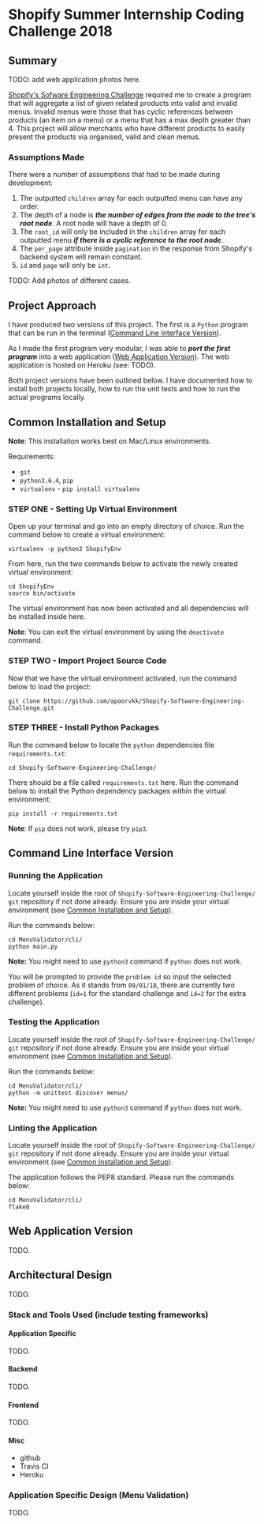 # Shopify Summer Internship Coding Challenge 2018
## Summary

TODO: add web application photos here.

[Shopify's Sofware Engineering Challenge](https://backend-challenge-summer-2018.herokuapp.com/) required me to create a program that will aggregate a list of given related products into valid and invalid menus. Invalid menus were those that has cyclic references between products (an item on a menu) or a menu that has a max depth greater than 4. This project will allow merchants who have different products to easily present the products via organised, valid and clean menus.

### Assumptions Made
There were a number of assumptions that had to be made during development:
1. The outputted `children` array for each outputted menu can have any order.
2. The depth of a node is ***the number of edges from the node to the tree's root node***. A root node will have a depth of 0.
3. The `root_id` will only be included in the `children` array for each outputted menu ***if there is a cyclic reference to the root node***.
4. The `per_page` attribute inside `pagination` in the response from Shopify's backend system will remain constant.
5. `id` and `page` will only be `int`.

TODO: Add photos of different cases.

## Project Approach
I have produced two versions of this project. The first is a `Python` program that can be run in the terminal ([Command Line Interface Version](#command-line-interface-version)).

As I made the first program very modular, I was able to ***port the first program*** into a web application ([Web Application Version](#web-application-version)). The web application is hosted on Heroku (see: TODO).

Both project versions have been outlined below. I have documented how to install both projects locally, how to run the unit tests and how to run the actual programs locally.

## Common Installation and Setup
**Note**: This installation works best on Mac/Linux environments.

Requirements:

- `git`
- `python3.6.4`, `pip`
- `virtualenv` - `pip install virtualenv`

### STEP ONE - Setting Up Virtual Environment

Open up your terminal and go into an empty directory of choice. Run the command below to create a virtual environment:
```
virtualenv -p python3 ShopifyEnv
```

From here, run the two commands below to activate the newly created virtual environment:
```
cd ShopifyEnv
source bin/activate
```

The virtual environment has now been activated and all dependencies will be installed inside here.

**Note**: You can exit the virtual environment by using the `deactivate` command.

### STEP TWO - Import Project Source Code

Now that we have the virtual environment activated, run the command below to load the project:
```
git clone https://github.com/apoorvkk/Shopify-Software-Engineering-Challenge.git
```

### STEP THREE - Install Python Packages
Run the command below to locate the `python` dependencies file `requirements.txt`:
```
cd Shopify-Software-Engineering-Challenge/
```

There should be a file called `requirements.txt` here. Run the command below to install the Python dependency packages within the virtual environment:
```
pip install -r requirements.txt
```
**Note**: If `pip` does not work, please try `pip3`.
## Command Line Interface Version
### Running the Application
Locate yourself inside the root of `Shopify-Software-Engineering-Challenge/` `git` repository if not done already. Ensure you are inside your virtual environment (see [Common Installation and Setup](#common-installation-and-setup)).

Run the commands below:
```
cd MenuValidator/cli/
python main.py
```
**Note:** You might need to use `python3` command if `python` does not work.

You will be prompted to provide the `problem id` so input the selected problem of choice. As it stands from `09/01/18`, there are currently two different problems (`id=1` for the standard challenge and `id=2` for the extra challenge).

### Testing the Application
Locate yourself inside the root of `Shopify-Software-Engineering-Challenge/` `git` repository if not done already. Ensure you are inside your virtual environment (see [Common Installation and Setup](#common-installation-and-setup)).

Run the commands below:
```
cd MenuValidator/cli/
python -m unittest discover menus/
```
**Note:** You might need to use `python3` command if `python` does not work.

### Linting the Application
Locate yourself inside the root of `Shopify-Software-Engineering-Challenge/` `git` repository if not done already. Ensure you are inside your virtual environment (see [Common Installation and Setup](#common-installation-and-setup)).

The application follows the PEP8 standard. Please run the commands below:
```
cd MenuValidator/cli/
flake8
```

## Web Application Version
TODO.

## Architectural Design
TODO.
### Stack and Tools Used (include testing frameworks)
#### Application Specific
TODO.
#### Backend
TODO.
#### Frontend
TODO.
#### Misc
- github
- Travis CI
- Heroku

### Application Specific Design (Menu Validation)
TODO.
